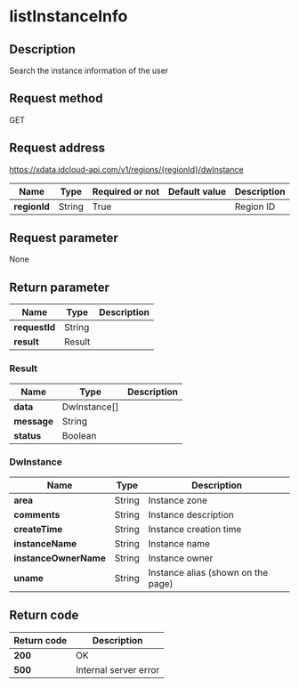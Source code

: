 # listInstanceInfo


## Description
Search the instance information of the user

## Request method
GET

## Request address
https://xdata.jdcloud-api.com/v1/regions/{regionId}/dwInstance

|Name|Type|Required or not|Default value|Description|
|---|---|---|---|---|
|**regionId**|String|True||Region ID|

## Request parameter
None


## Return parameter
|Name|Type|Description|
|---|---|---|
|**requestId**|String||
|**result**|Result||


### <a name="Result">Result</a>
|Name|Type|Description|
|---|---|---|
|**data**|DwInstance[]||
|**message**|String||
|**status**|Boolean||
### <a name="DwInstance">DwInstance</a>
|Name|Type|Description|
|---|---|---|
|**area**|String|Instance zone|
|**comments**|String|Instance description|
|**createTime**|String|Instance creation time|
|**instanceName**|String|Instance name|
|**instanceOwnerName**|String|Instance owner|
|**uname**|String|Instance alias (shown on the page)|

## Return code
|Return code|Description|
|---|---|
|**200**|OK|
|**500**|Internal server error|
